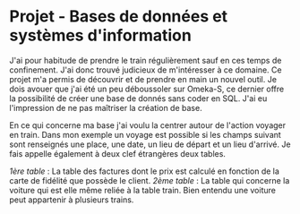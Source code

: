 # Projet - Bases de données et systèmes d'information

J'ai pour habitude de prendre le train régulièrement sauf en ces temps de confinement.
J'ai donc trouvé judicieux de m'intéresser à ce domaine. Ce projet m'a permis de découvrir et de prendre en main un nouvel outil.
Je dois avouer que j'ai été un peu déboussoler sur Omeka-S, ce dernier offre la possibilité de créer une base de donnés sans coder en SQL.
J'ai eu l'impression de ne pas maîtriser la création de base.

En ce qui concerne ma base j'ai voulu la centrer autour de l'action voyager en train.
Dans mon exemple un voyage est possible si les champs suivant sont renseignés une place, une date,  un lieu de départ et un lieu d'arrivé.
Je fais appelle également à deux clef étrangères deux tables.

*1ère table* : 
La table des factures dont le prix est calculé en fonction de la carte de fidélité que possède le client.
*2ème table* : 
La table qui concerne la voiture qui est elle même reliée à la table train. Bien entendu une voiture peut appartenir à plusieurs trains.